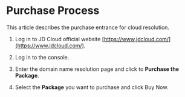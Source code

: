 # Purchase Process

This article describes the purchase entrance for cloud resolution.

1. Log in to JD Cloud official website [https://www.jdcloud.com/](https://www.jdcloud.com/).

2. Log in to the console.

3. Enter the domain name resolution page and click to **Purchase the Package**.

4. Select the **Package** you want to purchase and click Buy Now.